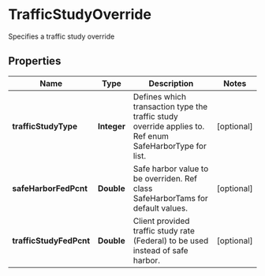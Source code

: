 

# TrafficStudyOverride

Specifies a traffic study override

## Properties

Name | Type | Description | Notes
------------ | ------------- | ------------- | -------------
**trafficStudyType** | **Integer** | Defines which transaction type the traffic study override applies to.  Ref enum SafeHarborType for list. |  [optional]
**safeHarborFedPcnt** | **Double** | Safe harbor value to be overriden.  Ref class SafeHarborTams for default values. |  [optional]
**trafficStudyFedPcnt** | **Double** | Client provided traffic study rate (Federal) to be used instead of safe harbor. |  [optional]



